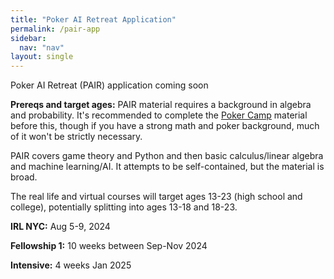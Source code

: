 ```yaml
---
title: "Poker AI Retreat Application"
permalink: /pair-app
sidebar:
  nav: "nav"
layout: single
---
```

Poker AI Retreat (PAIR) application coming soon

**Prereqs and target ages:** PAIR material requires a background in algebra and probability. It's recommended to complete the [Poker Camp](https://pokercamp.org) material before this, though if you have a strong math and poker background, much of it won't be strictly necessary. 

PAIR covers game theory and Python and then basic calculus/linear algebra and machine learning/AI. It attempts to be self-contained, but the material is broad. 

The real life and virtual courses will target ages 13-23 (high school and college), potentially splitting into ages 13-18 and 18-23. 

**IRL NYC:** Aug 5-9, 2024

**Fellowship 1:** 10 weeks between Sep-Nov 2024

**Intensive:** 4 weeks Jan 2025
